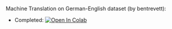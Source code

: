 Machine Translation on German-English dataset (by bentrevett):
* Completed: [![Open In Colab](https://colab.research.google.com/assets/colab-badge.svg)](https://colab.research.google.com/drive/1H4wTALt-Yn-8gqmyWHN-hX65BdLYu3Ue)